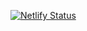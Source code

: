 [![Netlify Status](https://api.netlify.com/api/v1/badges/671386db-cf54-4259-ac45-2d2aa8910c91/deploy-status)](https://app.netlify.com/sites/edvard/deploys)
